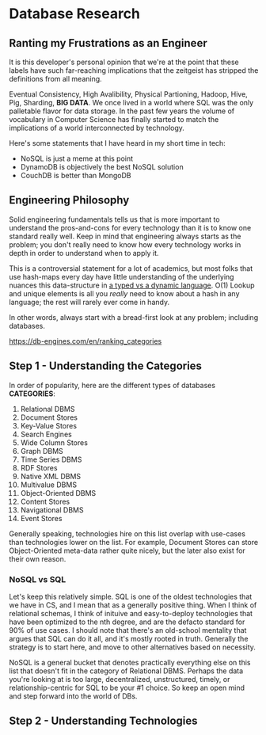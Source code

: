# Database Research

## Ranting my Frustrations as an Engineer

It is this developer's personal opinion that we're at the point that these labels have such far-reaching implications that the zeitgeist has stripped the definitions from all meaning.

Eventual Consistency, High Avalibility, Physical Partioning, Hadoop, Hive, Pig, Sharding, **BIG DATA**. We once lived in a world where SQL was the only palletable flavor for data storage. In the past few years the volume of vocabulary in Computer Science has finally started to match the implications of a world interconnected by technology.

Here's some statements that I have heard in my short time in tech:
 * NoSQL is just a meme at this point
 * DynamoDB is objectively the best NoSQL solution
 * CouchDB is better than MongoDB

## Engineering Philosophy

Solid engineering fundamentals tells us that is more important to understand the pros-and-cons for every technology than it is to know one standard really well. Keep in mind that engineering always starts as the problem; you don't really need to know how every technology works in depth in order to understand when to apply it.

This is a controversial statement for a lot of academics, but most folks that use hash-maps every day have little understanding of the underlying nuances this data-structure in [a typed vs a dynamic language](https://developers.redhat.com/blog/2017/02/27/towards-faster-ruby-hash-tables/). O(1) Lookup and unique elements is all you *really* need to know about a hash in any language; the rest will rarely ever come in handy.

In other words, always start with a bread-first look at any problem; including databases.

https://db-engines.com/en/ranking_categories
## Step 1 - Understanding the Categories
In order of popularity, here are the different types of databases **CATEGORIES**:
1) Relational DBMS
2) Document Stores
3) Key-Value Stores
4) Search Engines
5) Wide Column Stores
6) Graph DBMS
7) Time Series DBMS
8) RDF Stores
9) Native XML DBMS
10) Multivalue DBMS
11) Object-Oriented DBMS
12) Content Stores
13) Navigational DBMS
14) Event Stores

Generally speaking, technologies hire on this list overlap with use-cases than technologies lower on the list. For example, Document Stores can store Object-Oriented meta-data rather quite nicely, but the later also exist for their own reason.

###  NoSQL vs SQL
Let's keep this relatively simple. SQL is one of the oldest technologies that we have in CS, and I mean that as a generally positive thing. When I think of relational schemas, I think of inituive and easy-to-deploy technologies that have been optimized to the nth degree, and are the defacto standard for 90% of use cases. I should note that there's an old-school mentality that argues that SQL can do it all, and it's mostly rooted in truth. Generally the strategy is to start here, and move to other alternatives based on necessity.

NoSQL is a general bucket that denotes practically everything else on this list that doesn't fit in the category of Relational DBMS. Perhaps the data you're looking at is too large, decentralized, unstructured, timely, or relationship-centric for SQL to be your #1 choice. So keep an open mind and step forward into the world of DBs.



## Step 2 - Understanding Technologies
